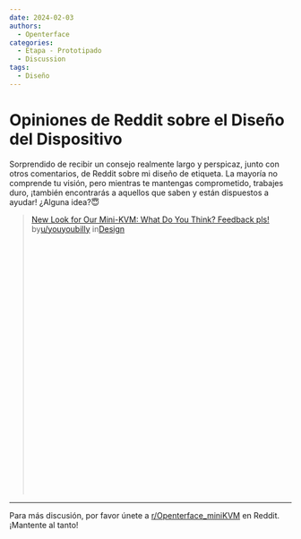 ```yaml
---
date: 2024-02-03
authors:
  - Openterface
categories:
  - Etapa - Prototipado
  - Discussion
tags:
  - Diseño
---
```


# Opiniones de Reddit sobre el Diseño del Dispositivo

Sorprendido de recibir un consejo realmente largo y perspicaz, junto con otros comentarios, de Reddit sobre mi diseño de etiqueta. La mayoría no comprende tu visión, pero mientras te mantengas comprometido, trabajes duro, ¡también encontrarás a aquellos que saben y están dispuestos a ayudar! ¿Alguna idea?😇

<blockquote class="reddit-embed-bq" style="height:500px" data-embed-height="740"><a href="https://www.reddit.com/r/Design/comments/1aht6m3/new_look_for_our_minikvm_what_do_you_think/">New Look for Our Mini-KVM: What Do You Think? Feedback pls!</a><br> by<a href="https://www.reddit.com/user/youyoubilly/">u/youyoubilly</a> in<a href="https://www.reddit.com/r/Design/">Design</a></blockquote><script async="" src="https://embed.reddit.com/widgets.js" charset="UTF-8"></script>

<!-- more -->

--------

Para más discusión, por favor únete a [r/Openterface_miniKVM](https://www.reddit.com/r/Openterface_miniKVM/) en Reddit. ¡Mantente al tanto!
